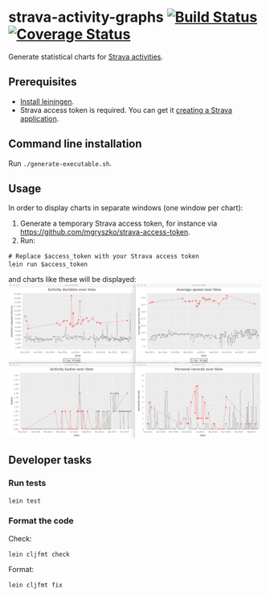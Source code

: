strava-activity-graphs [![Build Status](https://travis-ci.org/nicokosi/strava-activity-graphs.svg?branch=master)](https://travis-ci.org/nicokosi/strava-activity-graphs) [![Coverage Status](https://coveralls.io/repos/github/nicokosi/strava-activity-graphs/badge.svg?branch=master)](https://coveralls.io/github/nicokosi/strava-activity-graphs?branch=master)
============================

Generate statistical charts for [Strava activities](https://www.strava.com/dashboard?feed_type=my_activity).

## Prerequisites

- [Install leiningen](http://leiningen.org/#install).
- Strava access token is required. You can get it [creating a Strava application](http://labs.strava.com/developers).

## Command line installation

Run `./generate-executable.sh`.

## Usage

In order to display charts in separate windows (one window per chart):

1. Generate a temporary Strava access token, for instance via <https://github.com/mgryszko/strava-access-token>.
2. Run:

```shell
# Replace $access_token with your Strava access token
lein run $access_token
```

and charts like these will be displayed:
![screen shot](screenshot.png)

## Developer tasks

### Run tests

```shell
lein test
```

### Format the code

Check:

```shell
lein cljfmt check
```

Format:

```shell
lein cljfmt fix
```
